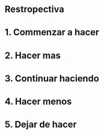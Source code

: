 # Restropectiva

# 1. Commenzar a hacer

# 2. Hacer mas

# 3. Continuar haciendo

# 4. Hacer menos 

# 5. Dejar de hacer 